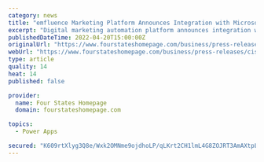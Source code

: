 ```yaml
---
category: news
title: "emfluence Marketing Platform Announces Integration with Microsoft Power Apps"
excerpt: "Digital marketing automation platform announces integration with Microsoft Power Apps, providing powerful marketing automation capabilities to Power Apps. KANSAS CITY, Mo., April 20, 2022 /PRNewswire/ -- emfluence,"
publishedDateTime: 2022-04-20T15:00:00Z
originalUrl: "https://www.fourstateshomepage.com/business/press-releases/cision/20220420CG28201/emfluence-marketing-platform-announces-integration-with-microsoft-power-apps/"
webUrl: "https://www.fourstateshomepage.com/business/press-releases/cision/20220420CG28201/emfluence-marketing-platform-announces-integration-with-microsoft-power-apps/"
type: article
quality: 14
heat: 14
published: false

provider:
  name: Four States Homepage
  domain: fourstateshomepage.com

topics:
  - Power Apps

secured: "K609rtXlyg3Q8e/Wxk2OMNme9ojdhoLP/qLKrt2CH1lmL4G8ZOJRT3AmAXtpLE5Qb8phB7xlMZGPblWCOiP0YVGRhsdg5RhaAYcf7ml9hHGmRryHlgMi49KZdNkOHBeoThuKYVDxvpOuV71bP0UjgTKOKRKwIyMcAUDDbC9GG9VRc88xInD9ZYoVNJ6FafKWiKrxrwbqbjhJXZqHQ9jUFcM7Yp20Izo7zEXD7eAep8bg3Vr7BnXV54QpIh3lkw3EjqJrJ+js9ssxhzlCEdZWO9gh8bGbjnn5PNbqr5InR4wlRstV5zTwkqDWVETeHJnpZ7O5chu0xEohx+8GJQIJp5LU/Jg0JzcrswIcp3+1290=;S8De4eHcXp3YsIkgTPl7PA=="
---
```


